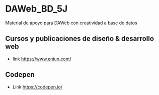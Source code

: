 # DAWeb_BD_5J
Material de apoyo para DAWeb con creatividad a base de datos

## Cursos y publicaciones de diseño & desarrollo web
- link https://www.eniun.com/
 ## Codepen
 - Link   https://codepen.io/
